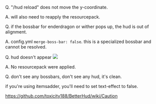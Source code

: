 Q. "/hud reload" does not move the y-coordinate.

A. will also need to reapply the resourcepack.

Q. if the bossbar for enderdragon or wither pops up, the hud is out of alignment.

A. config.yml `merge-boss-bar: false`. this is a specialized bossbar and cannot be resolved.

Q. hud doesn't appear
![](https://i.imgur.com/5F0IrKW.png)

A. No resourcepack were applied.

Q. don't see any bossbars, don't see any hud, it's clean.

if you're using itemsadder, you'll need to set text-effect to false.

https://github.com/toxicity188/BetterHud/wiki/Caution